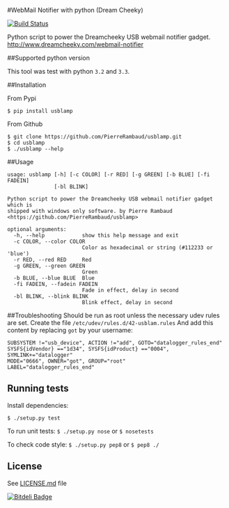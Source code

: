 #WebMail Notifier with python (Dream Cheeky)

[![Build Status](https://travis-ci.org/PierreRambaud/usblamp.png?branch=master)](https://travis-ci.org/PierreRambaud/usblamp)

Python script to power the Dreamcheeky USB webmail notifier gadget. <http://www.dreamcheeky.com/webmail-notifier>

##Supported python version

This tool was test with python `3.2` and `3.3`.

##Installation

From Pypi

```
$ pip install usblamp
```

From Github

```
$ git clone https://github.com/PierreRambaud/usblamp.git
$ cd usblamp
$ ./usblamp --help
```

##Usage
```
usage: usblamp [-h] [-c COLOR] [-r RED] [-g GREEN] [-b BLUE] [-fi FADEIN]
               [-bl BLINK]

Python script to power the Dreamcheeky USB webmail notifier gadget which is
shipped with windows only software. by Pierre Rambaud
<https://github.com/PierreRambaud/usblamp>

optional arguments:
  -h, --help            show this help message and exit
  -c COLOR, --color COLOR
                        Color as hexadecimal or string (#112233 or 'blue')
  -r RED, --red RED     Red
  -g GREEN, --green GREEN
                        Green
  -b BLUE, --blue BLUE  Blue
  -fi FADEIN, --fadein FADEIN
                        Fade in effect, delay in second
  -bl BLINK, --blink BLINK
                        Blink effect, delay in second
```

##Troubleshooting
Should be run as root unless the necessary udev rules are set.
Create the file `/etc/udev/rules.d/42-usblam.rules`
And add this content by replacing `got` by your username:
```
SUBSYSTEM !="usb_device", ACTION !="add", GOTO="datalogger_rules_end"
SYSFS{idVendor} =="1d34", SYSFS{idProduct} =="0004", SYMLINK+="datalogger"
MODE="0666", OWNER="got", GROUP="root"
LABEL="datalogger_rules_end"
```

## Running tests
Install dependencies:

`$ ./setup.py test`

To run unit tests:
`$ ./setup.py nose`
or
`$ nosetests`

To check code style:
`$ ./setup.py pep8`
or
`$ pep8 ./`


## License
   See [LICENSE.md](LICENSE.md) file



[![Bitdeli Badge](https://d2weczhvl823v0.cloudfront.net/PierreRambaud/usblamp/trend.png)](https://bitdeli.com/free "Bitdeli Badge")

